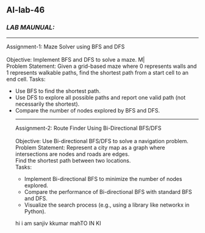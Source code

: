 ## AI-lab-46  <i>
### LAB MAUNUAL:</i>
<hr >
Assignment-1: Maze Solver using BFS and DFS<br><br>
Objective: Implement BFS and DFS to solve a maze. M|<br>
Problem Statement: Given a grid-based maze where 0 represents walls and 1 represents walkable paths, 
find the shortest path from a start cell to an end cell. Tasks:<br>
<ul>
 <li>Use BFS to find the shortest path.</li>
 <li>Use DFS to explore all possible paths and report one valid path (not necessarily the shortest).</li>
  <li>Compare the number of nodes explored by BFS and DFS. </li><hr>
 Assignment-2: Route Finder Using Bi-Directional BFS/DFS<br><br>
 Objective: Use Bi-directional BFS/DFS to solve a navigation problem. <br>
 Problem Statement: Represent a city map as a graph where intersections are nodes and roads are edges. 
 <br>
 Find the shortest path between two locations.<br>
 Tasks: <ul>
 <li>
Implement Bi-directional BFS to minimize the number of nodes explored.</li>
 <li>Compare the performance of Bi-directional BFS with standard BFS and DFS. </li>
  <li>Visualize the search process (e.g., using a library like networkx in Python).</li>
 </ul>











hi i am sanjiv kkumar mahTO IN KI
